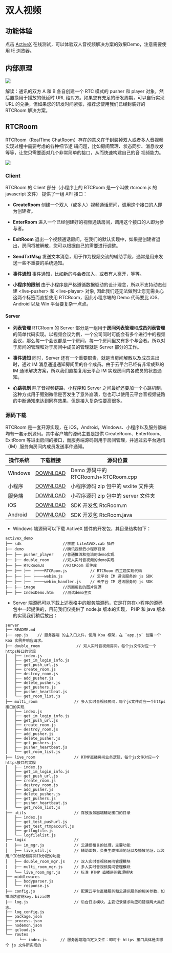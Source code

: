 # 双人视频

## 功能体验

点击 [ActiveX](http://imgcache.tce.fsphere.cn/image/imgcache.qq.com/open/qcloud/video/act/avtivex_demo/demoex/double_room/DoubleRoomIndex.htm) 在线测试，可以体验双人音视频解决方案的效果Demo，注意需要使用 IE 浏览器。


## 内部原理
![](http://imgcache.tce.fsphere.cn/image/mc.qcloudimg.com/static/img/b1a7b46753e43e0530bfeca587234bd3/image.jpg)

解读：通讯的双方 A 和 B 各自创建一个 RTC 模式的 pusher 和 player 对象，然后置换用于播放的低延时 URL 给对方。如果您有充足的研发周期，可以自行实现 URL 的兑换，但如果您的研发时间紧张，推荐您使用我们已经封装好的 RTCRoom 解决方案。


## RTCRoom
RTCRoom（RealTime ChatRoom）存在的意义在于封装掉双人或者多人音视频实现过程中需要考虑的各种细节逻
辑问题，比如房间管理、状态同步、消息收发等等，让您只需要面对几个非常简单的接口，从而快速构建自己的音
视频能力。

![](http://imgcache.tce.fsphere.cn/image/mc.qcloudimg.com/static/img/78ee2095aa35004ceed523319bce8567/image.jpg)

### Client
RTCRoom 的 Client 部分（小程序上的 RTCRoom 是一个叫做 rtcroom.js 的 javascript 文件） 提供了一组 API 接口：

- **CreateRoom** 
创建一个双人（或多人）视频通话房间，调用这个接口的人即为创建者。

- **EnterRoom**
进入一个已经创建好的视频通话房间，调用这个接口的人即为参与者。

- **ExitRoom**
退出一个视频通话房间，在我们的默认实现中，如果是创建者退出，房间将被解散，您可以根据自己的需要进行调整。

- **SendTxtMsg**
发送文本消息，用于作为视频交流的辅助手段，通常是用来发送一些不重要的系统通知。

- **事件通知**
事件通知，比如新的与会者加入，或者有人离开，等等。

- **小程序的限制**
由于小程序是严格遵循数据驱动的设计理念，所以不支持动态创建 &lt;live-pusher&gt; 和 &lt;live-player&gt; 对象, 因此我们还无法做到让您无需关心这两个标签而直接使用 RTCRoom，因此小程序端的 Demo 代码要比 iOS、Android 以及 Win 平台要复杂一点点。 

#### Server
- **列表管理**
RTCRoom 的 Server 部分是一组用于**房间列表管理**和**成员列表管理**的简单代码实现。以视频会议为例，一个公司同时可能会有多个进行中的视频会议，那么每一个会议都是一个房间，每一个房间里又有多个与会者。所以对于房间的管理和对于房间中成员的管理就是 Server 部分的工作。

- **事件通知**
同时，Server 还有一个重要职责，就是当房间解散以及成员进出时，通过 IM 消息通道通知房间里的各个成员。由于云平台已经有非常成熟的 IM 通讯解决方案，所以我们直接复用云平台 IM 实现房间内各成员的状态通知。
 
- **心跳机制**
除了音视频链路，小程序和 Server 之间最好还要加一个心跳机制，这种方式用于甄别微信是否发生了意外崩溃，您也可以使用云平台音视频链路的中断通知来达到同样效果，但是接入复杂性要高很多。

### 源码下载 
RTCRoom 是一套开源实现，在 iOS，Android，Windows、小程序以及服务器端均有一套示例源码。其中客户端的源码主要是提供 CreateRoom、EnterRoom、ExitRoom 等进出房间的接口，而服务端源码则用于房间管理，并通过云平台通讯（IM）服务向房间内成员发送事件通知。

| 操作系统 | 下载链接 | 源码位置 |
|---------|---------|---------|
| Windows | [DOWNLOAD](http://tce.fsphere.cn/document/product/454/7873#Windows) | Demo 源码中的 RTCRoom.h+RTCRoom.cpp |
| 小程序 | [DOWNLOAD](http://tce.fsphere.cn/document/product/454/7873#XiaoChengXu) | 小程序源码 zip 包中的 wxlite 文件夹 |
| 服务端 | [DOWNLOAD](http://tce.fsphere.cn/document/product/454/7873#XiaoChengXu) | 小程序源码 zip 包中的 server 文件夹  |
| iOS | [DOWNLOAD](http://tce.fsphere.cn/document/product/454/7873#iOS) | SDK 开发包 RtcRoom.m |
| Android | [DOWNLOAD](http://tce.fsphere.cn/document/product/454/7873#Android) |  SDK 开发包 RtcRoom.java |

- Windows 端源码可以下载 ActiveX 插件的开发包，其目录结构如下：
```
activex_demo
├── sdk                  //放置 LiteAVAX.cab 插件
├── demo                 //腾讯视频云小程序目录
├── ├── pusher_player    //普通推流和拉流的demo实现
├── ├── double_room      //双人实时音视频的demo实现
├── ├── RTCRoomJs        //RTCRoom 组件库
├── ├── ├── ├────RTCRoom.js          // RTCRoom 的主题实现代码
├── ├── ├── ├────webim.js            // 云平台 IM 通讯服务的 js SDK
├── ├── ├── ├────webim_handler.js    // 云平台 IM 通讯服务的 js SDK
├── ├── image            //页面用到的图片资源
├── ├── IndexDemo.htm    //测试demo主页
```

- Server 端源码可以下载上述表格中的服务端源码，它是打包在小程序的源码包中一起提供的，目前我们仅提供了 node.js 版本的实现， PHP 和 java 版本的实现我们稍后放出：
```
server
├── README.md
├── app.js    // 服务器端 的主入口文件，使用 Koa 框架，在 `app.js` 创建一个 Koa 实例并响应请求。
├── double_room                // 双人实时音视频房间，每个js文件对应一个https接口的实现
│   ├── index.js  
│   ├── get_im_login_info.js
│   ├── get_push_url.js
│   ├── create_room.js
│   ├── destroy_room.js
│   ├── add_pusher.js
│   ├── delete_pusher.js
│   ├── get_pushers.js
│   ├── pusher_heartbeat.js
│   └── get_room_list.js
├── multi_room                // 多人实时音视频房间，每个js文件对应一个https接口的实现
│   ├── index.js
│   ├── get_im_login_info.js
│   ├── get_push_url.js
│   ├── create_room.js
│   ├── destroy_room.js
│   ├── add_pusher.js
│   ├── delete_pusher.js
│   ├── get_pushers.js
│   ├── pusher_heartbeat.js
│   └── get_room_list.js
├── live_room                 // RTMP直播房间业务逻辑，每个js文件对应一个https接口的实现
│   ├── index.js
│   ├── get_im_login_info.js
│   ├── get_push_url.js
│   ├── create_room.js
│   ├── destroy_room.js
│   ├── add_pusher.js
│   ├── delete_pusher.js
│   ├── get_pushers.js
│   ├── pusher_heartbeat.js
│   └── get_room_list.js
├── utils                     // 存放服务器端辅助接口的目录
│   ├── index.js
│   ├── get_test_pushurl.js
│   ├── get_test_rtmpaccurl.js
│   ├── getlogfile.js
│   └── logfilelist.js
├── logic                     //
│   ├── im_mgr.js             // 云通信相关的处理，主要功能
│   ├── live_util.js          // 辅助函数，负责生成推流地址以及播放地址，以及用户ID分配和房间ID分配的功能
│   ├── double_room_mgr.js    // 双人实时音视频房间管理模块
│   ├── multi_room_mgr.js     // 多人实时音视频房间管理模块
│   └── live_room_mgr.js      // 标准 RTMP 直播房间管理模块
├── middlewares
│   ├── bodyparser.js
│   └── response.js
├── config.js                 // 配置云平台直播服务和云通讯服务的相关参数，如推流防盗链key，bizid等
├── log.js                    // 后台日志模块，主要记录请求响应和错误两大类日志。
├── log_config.js             
├── package.json
├── process.json
├── nodemon.json
├── qcloud.js
└── routes
      └── index.js      // 服务器端路由定义文件：即每个 https 接口具体是由哪个 js 文件所实现的
```
















